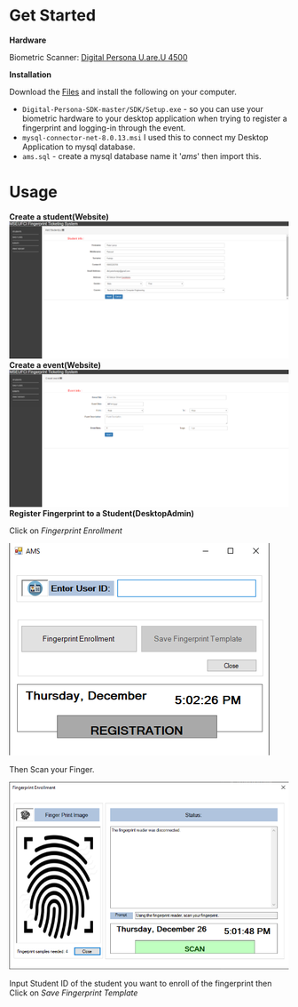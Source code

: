 # Get Started
**Hardware**

Biometric Scanner: [Digital Persona U.are.U 4500](https://www.lazada.com.ph/products/digital-persona-uareu-4500-fingerprint-scanner-uru4500-with-sdk-i121429233-s126283958.html?ef_id=Cj0KCQiA0ZHwBRCRARIsAK0Tr-q4VYad3021bHyyeUZ4WbWyHYcmt3K1P4kgf07ZtK1f0mBv-SyXZ4caAvxFEALw_wcB:G:s&s_kwcid=AL!3151!3!244365264139!!!u!293946777986!&exlaz=d_1:mm_150050845_51350205_2010350205::12:1032129542!52512091404!!!pla-293946777986!c!293946777986!126283958!135210741!244365264139)

**Installation**

Download the  [Files](https://drive.google.com/open?id=1l8VP_tSVcN8cU29vXhbSwLitMxlqHAzD) and install the following on your computer.

 - `Digital-Persona-SDK-master/SDK/Setup.exe`  - so you can use your biometric hardware to your desktop application when trying to register a fingerprint and logging-in through the event.
 - `mysql-connector-net-8.0.13.msi` I used this to connect my Desktop Application to mysql database.
 - `ams.sql` - create a mysql database name it '*ams*' then import this.



# Usage

**Create a student(Website)**
![Navi](https://github.com/kuyapete/Biometric-Ticketing-System/blob/master/AMS%20Images/Create%20Student.png)
**Create a event(Website)**
![Create Event](https://github.com/kuyapete/Biometric-Ticketing-System/blob/master/AMS%20Images/Create%20Event.png)
**Register Fingerprint to a Student(DesktopAdmin)**

Click on *Fingerprint Enrollment*

![enter image description here](https://github.com/kuyapete/Biometric-Ticketing-System/blob/master/AMS%20Images/Register%20Fingerprint.png)

Then Scan your Finger.

![enter image description here](https://github.com/kuyapete/Biometric-Ticketing-System/blob/master/AMS%20Images/Scan%20Fingerprint%20Register.png)

Input Student ID of the student you want to enroll of the fingerprint then Click on *Save Fingerprint Template*


